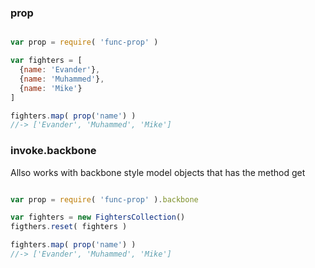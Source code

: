 
### prop

```javascript

var prop = require( 'func-prop' )

var fighters = [
  {name: 'Evander'},
  {name: 'Muhammed'},
  {name: 'Mike'}
]

fighters.map( prop('name') ) 
//-> ['Evander', 'Muhammed', 'Mike']

```

### invoke.backbone

Allso works with backbone style model objects that has the method get

```javascript

var prop = require( 'func-prop' ).backbone

var fighters = new FightersCollection()
figthers.reset( fighters )

fighters.map( prop('name') )
//-> ['Evander', 'Muhammed', 'Mike']
```